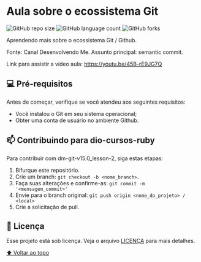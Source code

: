 # Aula sobre o ecossistema Git

![GitHub repo size](https://img.shields.io/github/repo-size/osksergio/dm-git-v15.0_lesson-2?style=for-the-badge)
![GitHub language count](https://img.shields.io/github/languages/count/osksergio/dm-git-v15.0_lesson-2?style=for-the-badge)
![GitHub forks](https://img.shields.io/github/forks/osksergio/dm-git-v15.0_lesson-2?style=for-the-badge)

Aprendendo mais sobre o ecossistema Git / Github.

Fonte: Canal Desenvolvendo Me. Assunto principal: semantic commit.

Link para assistir a vídeo aula: https://youtu.be/45B-rE9JG7Q

## 💻 Pré-requisitos

Antes de começar, verifique se você atendeu aos seguintes requisitos:
* Você instalou o Git em seu sistema operacional;
* Obter uma conta de usuário no ambiente Github.

## 📫 Contribuindo para dio-cursos-ruby
<!---Se o seu README for longo ou se você tiver algum processo ou etapas específicas que deseja que os contribuidores sigam, considere a criação de um arquivo CONTRIBUTING.md separado--->
Para contribuir com dm-git-v15.0_lesson-2, siga estas etapas:

1. Bifurque este repositório.
2. Crie um branch: `git checkout -b <nome_branch>`.
3. Faça suas alterações e confirme-as: `git commit -m '<mensagem_commit>'`
4. Envie para o branch original: `git push origin <nome_do_projeto> / <local>`
5. Crie a solicitação de pull.

## 📝 Licença

Esse projeto está sob licença. Veja o arquivo [LICENÇA](LICENSE) para mais detalhes.

[⬆ Voltar ao topo](README.md)<br>
